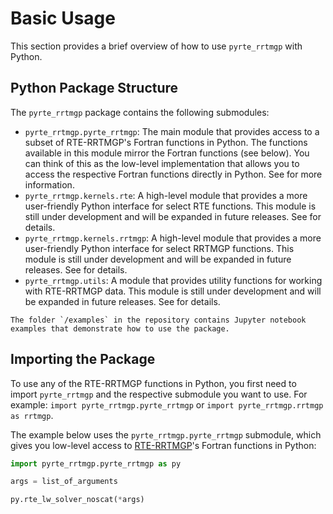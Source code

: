 # Basic Usage

This section provides a brief overview of how to use `pyrte_rrtmgp` with Python.

## Python Package Structure

The `pyrte_rrtmgp` package contains the following submodules:

- `pyrte_rrtmgp.pyrte_rrtmgp`: The main module that provides access to a subset of RTE-RRTMGP's Fortran functions in Python. The functions available in this module mirror the Fortran functions (see below). You can think of this as the low-level implementation that allows you to access the respective Fortran functions directly in Python. See [](low_level_interface) for more information.
- `pyrte_rrtmgp.kernels.rte`: A high-level module that provides a more user-friendly Python interface for select RTE functions. This module is still under development and will be expanded in future releases. See [](module_ref) for details.
- `pyrte_rrtmgp.kernels.rrtmgp`: A high-level module that provides a more user-friendly Python interface for select RRTMGP functions. This module is still under development and will be expanded in future releases. See [](module_ref) for details.
- `pyrte_rrtmgp.utils`: A module that provides utility functions for working with RTE-RRTMGP data. This module is still under development and will be expanded in future releases. See [](module_ref) for details.

```{seealso}
The folder `/examples` in the repository contains Jupyter notebook examples that demonstrate how to use the package.
```

## Importing the Package

To use any of the RTE-RRTMGP functions in Python, you first need to import `pyrte_rrtmgp` and the respective submodule you want to use.
For example: ``import pyrte_rrtmgp.pyrte_rrtmgp`` or ``import pyrte_rrtmgp.rrtmgp as rrtmgp``.

The example below uses the `pyrte_rrtmgp.pyrte_rrtmgp` submodule, which gives you low-level access to [RTE-RRTMGP](https://github.com/earth-system-radiation/pyRTE-RRTMGP)'s Fortran functions in Python:

```python
import pyrte_rrtmgp.pyrte_rrtmgp as py

args = list_of_arguments

py.rte_lw_solver_noscat(*args)
```
